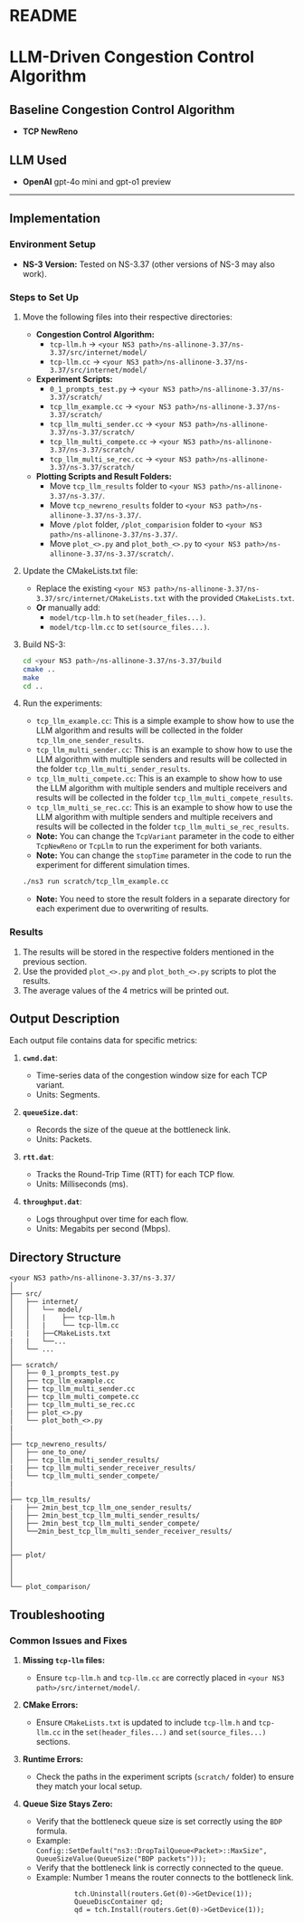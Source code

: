 # README

# LLM-Driven Congestion Control Algorithm

## Baseline Congestion Control Algorithm
- **TCP NewReno**

## LLM Used
- **OpenAI** gpt-4o mini and gpt-o1 preview

---

## Implementation

### Environment Setup
- **NS-3 Version:** Tested on NS-3.37 (other versions of NS-3 may also work).

### Steps to Set Up
1. Move the following files into their respective directories:
   - **Congestion Control Algorithm:**
     - `tcp-llm.h` → `<your NS3 path>/ns-allinone-3.37/ns-3.37/src/internet/model/`
     - `tcp-llm.cc` → `<your NS3 path>/ns-allinone-3.37/ns-3.37/src/internet/model/`
   - **Experiment Scripts:**
     - `0_1_prompts_test.py` → `<your NS3 path>/ns-allinone-3.37/ns-3.37/scratch/`
     - `tcp_llm_example.cc` → `<your NS3 path>/ns-allinone-3.37/ns-3.37/scratch/`
     - `tcp_llm_multi_sender.cc` → `<your NS3 path>/ns-allinone-3.37/ns-3.37/scratch/`
     - `tcp_llm_multi_compete.cc` → `<your NS3 path>/ns-allinone-3.37/ns-3.37/scratch/`
     - `tcp_llm_multi_se_rec.cc` → `<your NS3 path>/ns-allinone-3.37/ns-3.37/scratch/`
   - **Plotting Scripts and Result Folders:**
     - Move `tcp_llm_results` folder to `<your NS3 path>/ns-allinone-3.37/ns-3.37/`.
     - Move `tcp_newreno_results` folder to `<your NS3 path>/ns-allinone-3.37/ns-3.37/`.
     - Move `/plot` folder, `/plot_comparision` folder to `<your NS3 path>/ns-allinone-3.37/ns-3.37/`.
     - Move `plot_<>.py` and `plot_both_<>.py` to `<your NS3 path>/ns-allinone-3.37/ns-3.37/scratch/`.

2. Update the CMakeLists.txt file:
   - Replace the existing `<your NS3 path>/ns-allinone-3.37/ns-3.37/src/internet/CMakeLists.txt` with the provided `CMakeLists.txt`.
   - **Or** manually add:
     - `model/tcp-llm.h` to `set(header_files...)`.
     - `model/tcp-llm.cc` to `set(source_files...)`.

3. Build NS-3:
   ```bash
   cd <your NS3 path>/ns-allinone-3.37/ns-3.37/build
   cmake ..
   make
   cd ..

4. Run the experiments:
   - `tcp_llm_example.cc`: This is a simple example to show how to use the LLM algorithm and results will be collected in the folder `tcp_llm_one_sender_results`.
   - `tcp_llm_multi_sender.cc`: This is an example to show how to use the LLM algorithm with multiple senders and results will be collected in the folder `tcp_llm_multi_sender_results`.
   - `tcp_llm_multi_compete.cc`: This is an example to show how to use the LLM algorithm with multiple senders and multiple receivers and results will be collected in the folder `tcp_llm_multi_compete_results`.
   - `tcp_llm_multi_se_rec.cc`: This is an example to show how to use the LLM algorithm with multiple senders and multiple receivers and results will be collected in the folder `tcp_llm_multi_se_rec_results`.
   - **Note:** You can change the `TcpVariant` parameter in the code to either `TcpNewReno` or `TcpLlm` to run the experiment for both variants.
   - **Note:** You can change the `stopTime` parameter in the code to run the experiment for different simulation times.
   ```bash
   ./ns3 run scratch/tcp_llm_example.cc
   ```
   - **Note:** You need to store the result folders in a separate directory for each experiment due to overwriting of results.

### Results
1. The results will be stored in the respective folders mentioned in the previous section.
2. Use the provided `plot_<>.py` and `plot_both_<>.py` scripts to plot the results.
3. The average values of the 4 metrics will be printed out.

## Output Description
Each output file contains data for specific metrics:
1. **`cwnd.dat`**:
   - Time-series data of the congestion window size for each TCP variant.
   - Units: Segments.

2. **`queueSize.dat`**:
   - Records the size of the queue at the bottleneck link.
   - Units: Packets.

3. **`rtt.dat`**:
   - Tracks the Round-Trip Time (RTT) for each TCP flow.
   - Units: Milliseconds (ms).

4. **`throughput.dat`**:
   - Logs throughput over time for each flow.
   - Units: Megabits per second (Mbps).

## Directory Structure
```
<your NS3 path>/ns-allinone-3.37/ns-3.37/
│
├── src/
│   ├── internet/
│   │   └── model/
│   │   |    ├── tcp-llm.h
│   │   |    └── tcp-llm.cc
|   |   ├──CMakeLists.txt
|   |   └──...
│   └── ...
│
├── scratch/
│   ├── 0_1_prompts_test.py
│   ├── tcp_llm_example.cc
│   ├── tcp_llm_multi_sender.cc
│   ├── tcp_llm_multi_compete.cc
│   ├── tcp_llm_multi_se_rec.cc
|   ├── plot_<>.py
│   └── plot_both_<>.py
|
│
├── tcp_newreno_results/
│   ├── one_to_one/
│   ├── tcp_llm_multi_sender_results/
|   ├── tcp_llm_multi_sender_receiver_results/
│   └── tcp_llm_multi_sender_compete/
|
│
├── tcp_llm_results/
|   ├── 2min_best_tcp_llm_one_sender_results/
│   ├── 2min_best_tcp_llm_multi_sender_results/
│   ├── 2min_best_tcp_llm_multi_sender_compete/
│   └──2min_best_tcp_llm_multi_sender_receiver_results/
│  
│
├── plot/
│ 
│  
│
└── plot_comparison/
```
## Troubleshooting

### Common Issues and Fixes

1. **Missing `tcp-llm` files:**
   - Ensure `tcp-llm.h` and `tcp-llm.cc` are correctly placed in `<your NS3 path>/src/internet/model/`.

2. **CMake Errors:**
   - Ensure `CMakeLists.txt` is updated to include `tcp-llm.h` and `tcp-llm.cc` in the `set(header_files...)` and `set(source_files...)` sections.

3. **Runtime Errors:**
   - Check the paths in the experiment scripts (`scratch/` folder) to ensure they match your local setup.

4. **Queue Size Stays Zero:**
   - Verify that the bottleneck queue size is set correctly using the `BDP` formula.
   - Example: `Config::SetDefault("ns3::DropTailQueue<Packet>::MaxSize", QueueSizeValue(QueueSize("BDP packets")));`
   - Verify that the bottleneck link is correctly connected to the queue.
   - Example: Number 1 means the router connects to the bottleneck link.
```
                tch.Uninstall(routers.Get(0)->GetDevice(1));
                QueueDiscContainer qd;
                qd = tch.Install(routers.Get(0)->GetDevice(1));

```